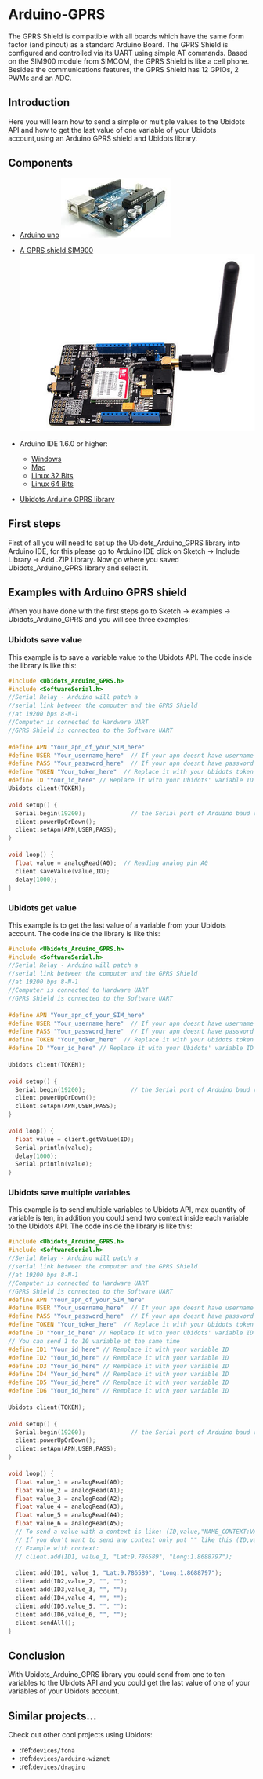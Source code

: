 # Arduino-GPRS

The GPRS Shield is compatible with all boards which have the same form factor (and pinout) as a standard Arduino Board. The GPRS Shield is configured and controlled via its UART using simple AT commands. Based on the SIM900 module from SIMCOM, the GPRS Shield is like a cell phone. Besides the communications features, the GPRS Shield has 12 GPIOs, 2 PWMs and an ADC.

## Introduction

Here you will learn how to send a simple or multiple values to the Ubidots API  and how to get the last value of one variable of your Ubidots account,using an Arduino GPRS shield and Ubidots library.

## Components

* [Arduino uno](http://arduino.cc/en/Main/ArduinoBoardUno)
  ![Ups!](../images/devices/arduino-uno.png)

* [A GPRS shield SIM900](http://www.seeedstudio.com/depot/GPRS-Shield-V20-p-1379.html)
  ![Ups!](../images/devices/gprs.jpg)

* Arduino IDE 1.6.0 or higher:
    * [Windows](https://www.arduino.cc/download_handler.php?f=/arduino-1.6.7-windows.exe)
    * [Mac](https://www.arduino.cc/download_handler.php?f=/arduino-1.6.7-macosx.zip)
    * [Linux 32 Bits](https://www.arduino.cc/download_handler.php?f=/arduino-1.6.7-linux32.tar.xz)
    * [Linux 64 Bits](https://www.arduino.cc/download_handler.php?f=/arduino-1.6.7-linux64.tar.xz)

* [Ubidots Arduino GPRS library](https://github.com/ubidots/ubidots-arduino-gprs/archive/1.0.0.zip)

## First steps

First of all you will need to set up the Ubidots_Arduino_GPRS library into Arduino IDE, for this please go to Arduino IDE click on Sketch -> Include Library -> Add .ZIP Library. Now go where you saved Ubidots_Arduino_GPRS library and select it.

## Examples with Arduino GPRS shield

When you have done with the first steps go to Sketch -> examples -> Ubidots_Arduino_GPRS and you will see three examples:

### Ubidots save value

This example is to save a variable value to the Ubidots API. The code inside the library is like this:

```c++
#include <Ubidots_Arduino_GPRS.h>
#include <SoftwareSerial.h> 
//Serial Relay - Arduino will patch a 
//serial link between the computer and the GPRS Shield
//at 19200 bps 8-N-1
//Computer is connected to Hardware UART
//GPRS Shield is connected to the Software UART 

#define APN "Your_apn_of_your_SIM_here" 
#define USER "Your_username_here"  // If your apn doesnt have username just put ""
#define PASS "Your_password_here"  // If your apn doesnt have password just put ""
#define TOKEN "Your_token_here"  // Replace it with your Ubidots token
#define ID "Your_id_here" // Replace it with your Ubidots' variable ID
Ubidots client(TOKEN);

void setup() {
  Serial.begin(19200);             // the Serial port of Arduino baud rate.  
  client.powerUpOrDown();
  client.setApn(APN,USER,PASS);
}

void loop() {
  float value = analogRead(A0);  // Reading analog pin A0
  client.saveValue(value,ID);  
  delay(1000);
}
```


### Ubidots get value

This example is to get the last value of a variable from your Ubidots account. The code inside the library is like this:

```c++
#include <Ubidots_Arduino_GPRS.h>
#include <SoftwareSerial.h> 
//Serial Relay - Arduino will patch a 
//serial link between the computer and the GPRS Shield
//at 19200 bps 8-N-1
//Computer is connected to Hardware UART
//GPRS Shield is connected to the Software UART 

#define APN "Your_apn_of_your_SIM_here" 
#define USER "Your_username_here"  // If your apn doesnt have username just put ""
#define PASS "Your_password_here"  // If your apn doesnt have password just put ""
#define TOKEN "Your_token_here"  // Replace it with your Ubidots token
#define ID "Your_id_here" // Replace it with your Ubidots' variable ID

Ubidots client(TOKEN);  
  
void setup() {
  Serial.begin(19200);             // the Serial port of Arduino baud rate.  
  client.powerUpOrDown();
  client.setApn(APN,USER,PASS);
}

void loop() {
  float value = client.getValue(ID);
  Serial.println(value);
  delay(1000);
  Serial.println(value);
}

```

### Ubidots save multiple variables 

This example is to send multiple variables to Ubidots API, max quantity of variable is ten, in addition you could send two context inside each variable to the Ubidots API. The code inside the library is like this:

```c++
#include <Ubidots_Arduino_GPRS.h>
#include <SoftwareSerial.h> 
//Serial Relay - Arduino will patch a 
//serial link between the computer and the GPRS Shield
//at 19200 bps 8-N-1
//Computer is connected to Hardware UART
//GPRS Shield is connected to the Software UART 
#define APN "Your_apn_of_your_SIM_here" 
#define USER "Your_username_here"  // If your apn doesnt have username just put ""
#define PASS "Your_password_here"  // If your apn doesnt have password just put ""
#define TOKEN "Your_token_here"  // Replace it with your Ubidots token
#define ID "Your_id_here" // Replace it with your Ubidots' variable ID
// You can send 1 to 10 variable at the same time
#define ID1 "Your_id_here" // Remplace it with your variable ID
#define ID2 "Your_id_here" // Remplace it with your variable ID
#define ID3 "Your_id_here" // Remplace it with your variable ID
#define ID4 "Your_id_here" // Remplace it with your variable ID
#define ID5 "Your_id_here" // Remplace it with your variable ID
#define ID6 "Your_id_here" // Remplace it with your variable ID

Ubidots client(TOKEN);  
  
void setup() {
  Serial.begin(19200);             // the Serial port of Arduino baud rate.  
  client.powerUpOrDown();
  client.setApn(APN,USER,PASS);
}

void loop() {
  float value_1 = analogRead(A0);
  float value_2 = analogRead(A1);
  float value_3 = analogRead(A2);
  float value_4 = analogRead(A3);
  float value_5 = analogRead(A4);
  float value_6 = analogRead(A5);
  // To send a value with a context is like: (ID,value,"NAME_CONTEXT:VALUE_CONTEXT","")
  // If you don't want to send any context only put "" like this (ID,value,"","")
  // Example with context:
  // client.add(ID1, value_1, "Lat:9.786589", "Long:1.8688797");

  client.add(ID1, value_1, "Lat:9.786589", "Long:1.8688797");
  client.add(ID2,value_2, "", "");
  client.add(ID3,value_3, "", "");
  client.add(ID4,value_4, "", "");
  client.add(ID5,value_5, "", "");
  client.add(ID6,value_6, "", "");
  client.sendAll();
}
```


## Conclusion

With Ubidots_Arduino_GPRS library you could send from one to ten variables to the Ubidots API and you could get the last value of one of your variables of your Ubidots account.

## Similar projects...

Check out other cool projects using Ubidots:

* :ref:`devices/fona`
* :ref:`devices/arduino-wiznet`
* :ref:`devices/dragino`
